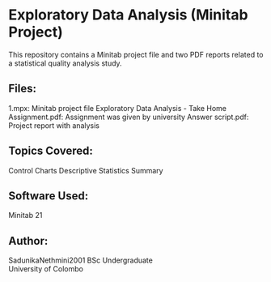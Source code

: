 # Exploratory Data Analysis (Minitab Project)

This repository contains a Minitab project file and two PDF reports related to a statistical quality analysis study.

## Files:
1.mpx: Minitab project file
Exploratory Data Analysis - Take Home Assignment.pdf: Assignment was given by university
Answer script.pdf: Project report with analysis

## Topics Covered:
Control Charts
Descriptive Statistics
Summary

## Software Used:
Minitab 21

## Author:
SadunikaNethmini2001
BSc Undergraduate  
University of Colombo
